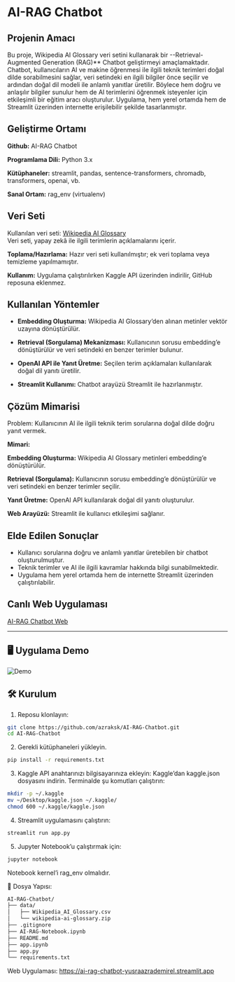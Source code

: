 # AI-RAG Chatbot

## Projenin Amacı
Bu proje, Wikipedia AI Glossary veri setini kullanarak bir --Retrieval-Augmented Generation (RAG)** Chatbot geliştirmeyi amaçlamaktadır. Chatbot, kullanıcıların AI ve makine öğrenmesi ile ilgili teknik terimleri doğal dilde sorabilmesini sağlar, veri setindeki en ilgili bilgiler önce seçilir ve ardından doğal dil modeli ile anlamlı yanıtlar üretilir. Böylece hem doğru ve anlaşılır bilgiler sunulur hem de AI terimlerini öğrenmek isteyenler için etkileşimli bir eğitim aracı oluşturulur. Uygulama, hem yerel ortamda hem de Streamlit üzerinden internette erişilebilir şekilde tasarlanmıştır.

## Geliştirme Ortamı
**Github:** AI-RAG Chatbot

**Programlama Dili:** Python 3.x

**Kütüphaneler:** streamlit, pandas, sentence-transformers, chromadb, transformers, openai, vb.

**Sanal Ortam:** rag_env (virtualenv)

## Veri Seti
Kullanılan veri seti: [Wikipedia AI Glossary](https://www.kaggle.com/datasets/antoinebourgois2/wikipedia-ai-glossary)  
Veri seti, yapay zekâ ile ilgili terimlerin açıklamalarını içerir.

**Toplama/Hazırlama:** Hazır veri seti kullanılmıştır; ek veri toplama veya temizleme yapılmamıştır.

**Kullanım:** Uygulama çalıştırılırken Kaggle API üzerinden indirilir, GitHub reposuna eklenmez.

## Kullanılan Yöntemler
- **Embedding Oluşturma:** Wikipedia AI Glossary’den alınan metinler vektör uzayına dönüştürülür.
  
- **Retrieval (Sorgulama) Mekanizması:** Kullanıcının sorusu embedding’e dönüştürülür ve veri setindeki en benzer terimler bulunur.
  
- **OpenAI API ile Yanıt Üretme:** Seçilen terim açıklamaları kullanılarak doğal dil yanıtı üretilir.
  
- **Streamlit Kullanımı:** Chatbot arayüzü Streamlit ile hazırlanmıştır.  

## Çözüm Mimarisi
Problem: Kullanıcının AI ile ilgili teknik terim sorularına doğal dilde doğru yanıt vermek.

**Mimari:**

**Embedding Oluşturma:** Wikipedia AI Glossary metinleri embedding’e dönüştürülür.

**Retrieval (Sorgulama):** Kullanıcının sorusu embedding’e dönüştürülür ve veri setindeki en benzer terimler seçilir.

**Yanıt Üretme:** OpenAI API kullanılarak doğal dil yanıtı oluşturulur.

**Web Arayüzü:** Streamlit ile kullanıcı etkileşimi sağlanır.

## Elde Edilen Sonuçlar
- Kullanıcı sorularına doğru ve anlamlı yanıtlar üretebilen bir chatbot oluşturulmuştur.  
- Teknik terimler ve AI ile ilgili kavramlar hakkında bilgi sunabilmektedir.  
- Uygulama hem yerel ortamda hem de internette Streamlit üzerinden çalıştırılabilir.

## Canlı Web Uygulaması
[AI-RAG Chatbot Web](https://ai-rag-chatbot-yusraazrademirel.streamlit.app)

---

## 🖥️ Uygulama Demo

![Demo](assets/demo.gif)


## 🛠️ Kurulum

1. Reposu klonlayın:
```bash
git clone https://github.com/azraksk/AI-RAG-Chatbot.git
cd AI-RAG-Chatbot
```

2. Gerekli kütüphaneleri yükleyin.
```bash
pip install -r requirements.txt
```

3. Kaggle API anahtarınızı bilgisayarınıza ekleyin:
Kaggle’dan kaggle.json dosyasını indirin.
Terminalde şu komutları çalıştırın:

```bash
mkdir -p ~/.kaggle
mv ~/Desktop/kaggle.json ~/.kaggle/
chmod 600 ~/.kaggle/kaggle.json
```

4. Streamlit uygulamasını çalıştırın:

```bash
streamlit run app.py
```

5. Jupyter Notebook’u çalıştırmak için:

```bash
jupyter notebook
```
Notebook kernel’i rag_env olmalıdır.


📁 Dosya Yapısı:

```bash
AI-RAG-Chatbot/
├── data/
│   ├── Wikipedia_AI_Glossary.csv
│   └── wikipedia-ai-glossary.zip
├── .gitignore
├── AI-RAG-Notebook.ipynb
├── README.md
├── app.ipynb
├── app.py
└── requirements.txt
```


Web Uygulaması: https://ai-rag-chatbot-yusraazrademirel.streamlit.app
